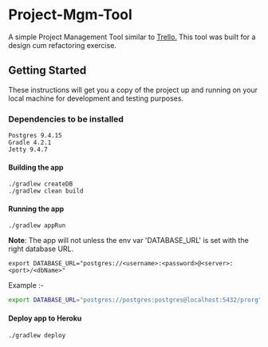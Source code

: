 # Project-Mgm-Tool

A simple Project Management Tool similar to [Trello.](https://trello.com/) This tool was built for a design cum refactoring exercise.

## Getting Started

These instructions will get you a copy of the project up and running on your local machine for development and testing purposes.
### Dependencies to be installed

```
Postgres 9.4.15
Gradle 4.2.1
Jetty 9.4.7
```

#### Building the app

```
./gradlew createDB
./gradlew clean build
```

#### Running the app

```
./gradlew appRun
```

**Note**: The app will not unless the env var 'DATABASE_URL' is set with the right database URL.
```
export DATABASE_URL="postgres://<username>:<password>@<server>:<port>/<dbName>"
```
Example :-
```bash
export DATABASE_URL="postgres://postgres:postgres@localhost:5432/prorg"
```

#### Deploy app to Heroku

```
./gradlew deploy
```
